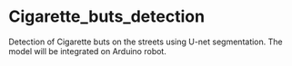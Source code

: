 # Cigarette_buts_detection
Detection of Cigarette buts on the streets using U-net segmentation. The model will be integrated on Arduino robot.
